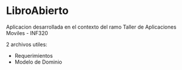 # LibroAbierto
Aplicacion desarrollada en el contexto del ramo Taller de Aplicaciones Moviles - INF320

2 archivos utiles:
- Requerimientos
- Modelo de Dominio
